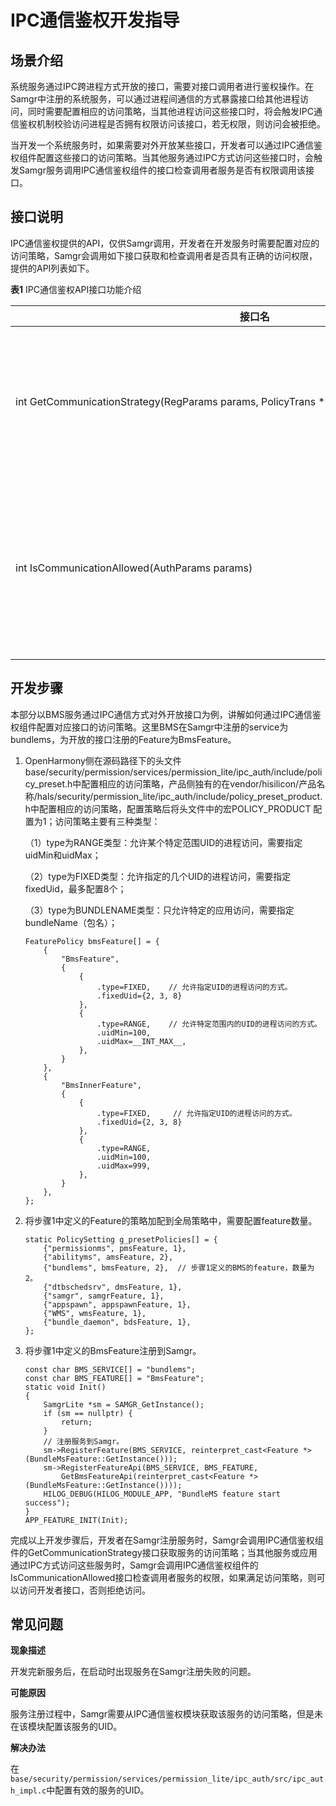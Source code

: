 # IPC通信鉴权开发指导


## 场景介绍

系统服务通过IPC跨进程方式开放的接口，需要对接口调用者进行鉴权操作。在Samgr中注册的系统服务，可以通过进程间通信的方式暴露接口给其他进程访问，同时需要配置相应的访问策略，当其他进程访问这些接口时，将会触发IPC通信鉴权机制校验访问进程是否拥有权限访问该接口，若无权限，则访问会被拒绝。

当开发一个系统服务时，如果需要对外开放某些接口，开发者可以通过IPC通信鉴权组件配置这些接口的访问策略。当其他服务通过IPC方式访问这些接口时，会触发Samgr服务调用IPC通信鉴权组件的接口检查调用者服务是否有权限调用该接口。


## 接口说明

IPC通信鉴权提供的API，仅供Samgr调用，开发者在开发服务时需要配置对应的访问策略，Samgr会调用如下接口获取和检查调用者是否具有正确的访问权限，提供的API列表如下。

  **表1** IPC通信鉴权API接口功能介绍

| 接口名 | 描述 | 
| -------- | -------- |
| int&nbsp;GetCommunicationStrategy(RegParams&nbsp;params,&nbsp;PolicyTrans&nbsp;\*\*policies,&nbsp;unsigned&nbsp;int&nbsp;\*policyNum) | 服务注册过程中查询调用接口对应的访问策略，仅供Samgr调用。 | 
| int&nbsp;IsCommunicationAllowed(AuthParams&nbsp;params) | 检查访问主体进程是否有权限调用受访客体进程的接口，仅供Samgr调用。 | 


## 开发步骤

本部分以BMS服务通过IPC通信方式对外开放接口为例，讲解如何通过IPC通信鉴权组件配置对应接口的访问策略。这里BMS在Samgr中注册的service为bundlems，为开放的接口注册的Feature为BmsFeature。

1. OpenHarmony侧在源码路径下的头文件base/security/permission/services/permission_lite/ipc_auth/include/policy_preset.h中配置相应的访问策略，产品侧独有的在vendor/hisilicon/产品名称/hals/security/permission_lite/ipc_auth/include/policy_preset_product.h中配置相应的访问策略，配置策略后将头文件中的宏POLICY_PRODUCT 配置为1；访问策略主要有三种类型：
   
   （1）type为RANGE类型：允许某个特定范围UID的进程访问，需要指定uidMin和uidMax；

   （2）type为FIXED类型：允许指定的几个UID的进程访问，需要指定fixedUid，最多配置8个；

     （3）type为BUNDLENAME类型：只允许特定的应用访问，需要指定bundleName（包名）；
     
   ```
   FeaturePolicy bmsFeature[] = {
       {
           "BmsFeature",
           {
               {
                   .type=FIXED,    // 允许指定UID的进程访问的方式。 
                   .fixedUid={2, 3, 8}
               },
               {
                   .type=RANGE,    // 允许特定范围内的UID的进程访问的方式。
                   .uidMin=100,
                   .uidMax=__INT_MAX__,
               },
           }
       },
       {
           "BmsInnerFeature",
           {
               {
                   .type=FIXED,     // 允许指定UID的进程访问的方式。 
                   .fixedUid={2, 3, 8}
               },
               {
                   .type=RANGE,
                   .uidMin=100,
                   .uidMax=999,
               },
           }
       },
   };
   ```

2. 将步骤1中定义的Feature的策略加配到全局策略中，需要配置feature数量。
     
   ```
   static PolicySetting g_presetPolicies[] = {
       {"permissionms", pmsFeature, 1},
       {"abilityms", amsFeature, 2},
       {"bundlems", bmsFeature, 2},  // 步骤1定义的BMS的feature，数量为2。 
       {"dtbschedsrv", dmsFeature, 1},
       {"samgr", samgrFeature, 1},
       {"appspawn", appspawnFeature, 1},
       {"WMS", wmsFeature, 1},
       {"bundle_daemon", bdsFeature, 1},
   };
   ```

3. 将步骤1中定义的BmsFeature注册到Samgr。
     
   ```
   const char BMS_SERVICE[] = "bundlems";
   const char BMS_FEATURE[] = "BmsFeature";
   static void Init()
   {
       SamgrLite *sm = SAMGR_GetInstance();
       if (sm == nullptr) {
           return;
       }
       // 注册服务到Samgr。
       sm->RegisterFeature(BMS_SERVICE, reinterpret_cast<Feature *>(BundleMsFeature::GetInstance()));
       sm->RegisterFeatureApi(BMS_SERVICE, BMS_FEATURE,
           GetBmsFeatureApi(reinterpret_cast<Feature *>(BundleMsFeature::GetInstance())));
       HILOG_DEBUG(HILOG_MODULE_APP, "BundleMS feature start success");
   }
   APP_FEATURE_INIT(Init);
   ```

完成以上开发步骤后，开发者在Samgr注册服务时，Samgr会调用IPC通信鉴权组件的GetCommunicationStrategy接口获取服务的访问策略；当其他服务或应用通过IPC方式访问这些服务时，Samgr会调用IPC通信鉴权组件的IsCommunicationAllowed接口检查调用者服务的权限，如果满足访问策略，则可以访问开发者接口，否则拒绝访问。


## 常见问题

  **现象描述**

  开发完新服务后，在启动时出现服务在Samgr注册失败的问题。

  **可能原因**

  服务注册过程中，Samgr需要从IPC通信鉴权模块获取该服务的访问策略，但是未在该模块配置该服务的UID。

  **解决办法**

  在`base/security/permission/services/permission_lite/ipc_auth/src/ipc_auth_impl.c`中配置有效的服务的UID。
